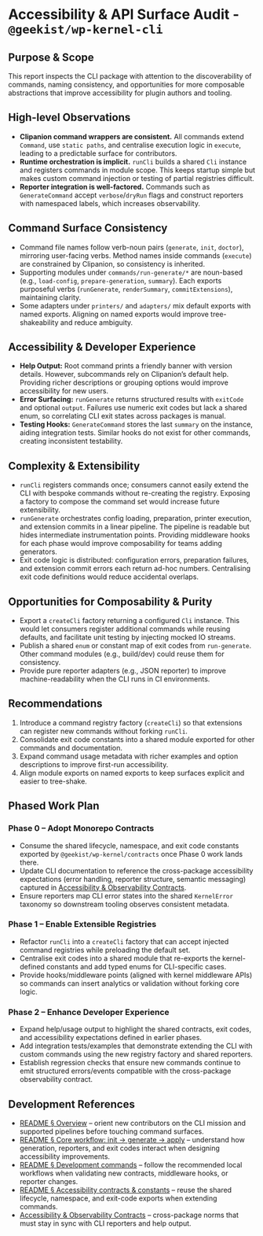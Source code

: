 # Accessibility & API Surface Audit - `@geekist/wp-kernel-cli`

## Purpose & Scope

This report inspects the CLI package with attention to the discoverability of commands, naming consistency, and opportunities for more composable abstractions that improve accessibility for plugin authors and tooling.

## High-level Observations

- **Clipanion command wrappers are consistent.** All commands extend `Command`, use `static paths`, and centralise execution logic in `execute`, leading to a predictable surface for contributors.
- **Runtime orchestration is implicit.** `runCli` builds a shared `Cli` instance and registers commands in module scope. This keeps startup simple but makes custom command injection or testing of partial registries difficult.
- **Reporter integration is well-factored.** Commands such as `GenerateCommand` accept `verbose`/`dryRun` flags and construct reporters with namespaced labels, which increases observability.

## Command Surface Consistency

- Command file names follow verb-noun pairs (`generate`, `init`, `doctor`), mirroring user-facing verbs. Method names inside commands (`execute`) are constrained by Clipanion, so consistency is inherited.
- Supporting modules under `commands/run-generate/*` are noun-based (e.g., `load-config`, `prepare-generation`, `summary`). Each exports purposeful verbs (`runGenerate`, `renderSummary`, `commitExtensions`), maintaining clarity.
- Some adapters under `printers/` and `adapters/` mix default exports with named exports. Aligning on named exports would improve tree-shakeability and reduce ambiguity.

## Accessibility & Developer Experience

- **Help Output:** Root command prints a friendly banner with version details. However, subcommands rely on Clipanion’s default help. Providing richer descriptions or grouping options would improve accessibility for new users.
- **Error Surfacing:** `runGenerate` returns structured results with `exitCode` and optional `output`. Failures use numeric exit codes but lack a shared enum, so correlating CLI exit states across packages is manual.
- **Testing Hooks:** `GenerateCommand` stores the last `summary` on the instance, aiding integration tests. Similar hooks do not exist for other commands, creating inconsistent testability.

## Complexity & Extensibility

- `runCli` registers commands once; consumers cannot easily extend the CLI with bespoke commands without re-creating the registry. Exposing a factory to compose the command set would increase future extensibility.
- `runGenerate` orchestrates config loading, preparation, printer execution, and extension commits in a linear pipeline. The pipeline is readable but hides intermediate instrumentation points. Providing middleware hooks for each phase would improve composability for teams adding generators.
- Exit code logic is distributed: configuration errors, preparation failures, and extension commit errors each return ad-hoc numbers. Centralising exit code definitions would reduce accidental overlaps.

## Opportunities for Composability & Purity

- Export a `createCli` factory returning a configured `Cli` instance. This would let consumers register additional commands while reusing defaults, and facilitate unit testing by injecting mocked IO streams.
- Publish a shared `enum` or constant map of exit codes from `run-generate`. Other command modules (e.g., build/dev) could reuse them for consistency.
- Provide pure reporter adapters (e.g., JSON reporter) to improve machine-readability when the CLI runs in CI environments.

## Recommendations

1. Introduce a command registry factory (`createCli`) so that extensions can register new commands without forking `runCli`.
2. Consolidate exit code constants into a shared module exported for other commands and documentation.
3. Expand command usage metadata with richer examples and option descriptions to improve first-run accessibility.
4. Align module exports on named exports to keep surfaces explicit and easier to tree-shake.

## Phased Work Plan

### Phase 0 – Adopt Monorepo Contracts

- Consume the shared lifecycle, namespace, and exit code constants exported by `@geekist/wp-kernel/contracts` once Phase 0 work lands there.
- Update CLI documentation to reference the cross-package accessibility expectations (error handling, reporter structure, semantic messaging) captured in [Accessibility & Observability Contracts](../../contracts/ACCESSIBILITY_CONTRACTS.md).
- Ensure reporters map CLI error states into the shared `KernelError` taxonomy so downstream tooling observes consistent metadata.

### Phase 1 – Enable Extensible Registries

- Refactor `runCli` into a `createCli` factory that can accept injected command registries while preloading the default set.
- Centralise exit codes into a shared module that re-exports the kernel-defined constants and add typed enums for CLI-specific cases.
- Provide hooks/middleware points (aligned with kernel middleware APIs) so commands can insert analytics or validation without forking core logic.

### Phase 2 – Enhance Developer Experience

- Expand help/usage output to highlight the shared contracts, exit codes, and accessibility expectations defined in earlier phases.
- Add integration tests/examples that demonstrate extending the CLI with custom commands using the new registry factory and shared reporters.
- Establish regression checks that ensure new commands continue to emit structured errors/events compatible with the cross-package observability contract.

## Development References

- [README § Overview](README.md#overview) – orient new contributors on the CLI mission and supported pipelines before touching command surfaces.
- [README § Core workflow: init → generate → apply](README.md#core-workflow-init--generate--apply) – understand how generation, reporters, and exit codes interact when designing accessibility improvements.
- [README § Development commands](README.md#development-commands) – follow the recommended local workflows when validating new contracts, middleware hooks, or reporter changes.
- [README § Accessibility contracts & constants](README.md#accessibility-contracts--constants) – reuse the shared lifecycle, namespace, and exit-code exports when extending commands.
- [Accessibility & Observability Contracts](../../contracts/ACCESSIBILITY_CONTRACTS.md) – cross-package norms that must stay in sync with CLI reporters and help output.
